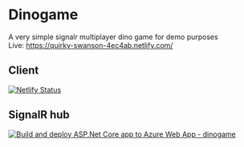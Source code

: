 # Dinogame

A very simple signalr multiplayer dino game for demo purposes  
Live: https://quirky-swanson-4ec4ab.netlify.com/

## Client

[![Netlify Status](https://api.netlify.com/api/v1/badges/9a699ec7-525f-4da9-9668-c3b020695bd2/deploy-status)](https://app.netlify.com/sites/quirky-swanson-4ec4ab/deploys)

## SignalR hub

[![Build and deploy ASP.Net Core app to Azure Web App - dinogame](https://github.com/anderaus/dinogame/workflows/Build%20and%20deploy%20ASP.Net%20Core%20app%20to%20Azure%20Web%20App%20-%20dinogame/badge.svg)](https://github.com/anderaus/dinogame/actions)
